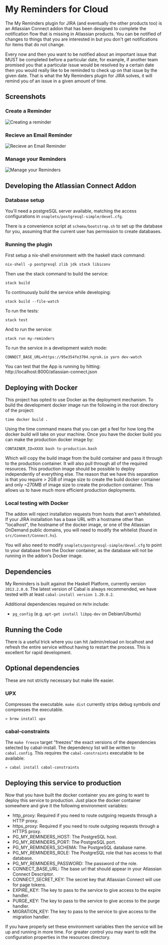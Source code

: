 # My Reminders for Cloud

The My Reminders plugin for JIRA (and eventually the other products too) is an Atlassian Connect addon
that has been designed to complete the notification flow that is missing in Atlassian products. You
can be notified of changes to things that you are interested in but you don't get notifications for
items that do not change.

Every now and then you want to be notified about an important issue that MUST be completed before a
particular date, for example, if another team promised you that a particular issue would be resolved
by a certain date then you would really like to be reminded to check up on that issue by the given
date. That is what the My Reminders plugin for JIRA solves, it will remind you of an issue in a given
amount of time.

## Screenshots

### Create a Reminder

![Creating a reminder](https://marketplace-cdn.atlassian.com/files/images/3cdcd53d-7492-4378-ac0c-749283ae2028.png)


### Recieve an Email Reminder

![Recieve an Email Reminder](https://marketplace-cdn.atlassian.com/files/images/ef111287-5d77-49a7-ae67-cc596b71dd26.png)

### Manage your Reminders

![Manage your Reminders](https://marketplace-cdn.atlassian.com/files/images/b268f65e-0f7f-4dd7-8cd4-f2dd42b15b7e.png)

## Developing the Atlassian Connect Addon

### Database setup

You'll need a postgreSQL server available, matching the access configurations in
`snaplets/postgresql-simple/devel.cfg`.

There is a convenience script at `schema/bootstrap.sh` to set up the database for you, assuming that
the current user has permission to create databases.

### Running the plugin

First setup a nix-shell environment with the haskell stack command:

``` shell
nix-shell -p postgresql zlib jdk stack libiconv
```

Then use the stack command to build the service:

``` shell
stack build
```

To continuously build the service while developing:

``` shell
stack build --file-watch
```

To run the tests:

``` shell
stack test
```

And to run the service:

``` shell
stack run my-reminders
```

To run the service in a development watch mode:

``` shell
CONNECT_BASE_URL=https://95e354fe3704.ngrok.io yarn dev-watch
```

You can test that the App is running by hitting: http://localhost:8000/atlassian-connect.json

## Deploying with Docker

This project has opted to use Docker as the deployment mechanism. To build the development docker
image run the following in the root directory of the project:

    time docker build .

Using the time command means that you can get a feel for how long the docker build will take on your
machine. Once you have the docker build you can make the production docker image by:

    CONTAINER_ID=XXXX bash to-production.bash

Which will copy the build image from the build container and pass it through to the production
container. It will also pull through all of the required resources. This production image should be
possible to deploy independently of everything else. The reason that we have this separation is that
you require > 2GB of image size to create the build docker container and only ~270MB of image size
to create the production container. This allows us to have much more efficient production
deployments.

### Local testing with Docker

The addon will reject installation requests from hosts that aren't whitelisted. If your JIRA
installation has a base URL with a hostname other than "localhost", the hostname of the docker image,
or one of the Atlassian OnDemand public domains, you will need to modify the whitelist (found in
`src/Connect/Connect.hs`).

You will also need to modify `snaplets/postgresql-simple/devel.cfg` to point to your database from
the Docker container, as the database will not be running in the addon's Docker image.

## Dependencies

My Reminders is built against the Haskell Platform, currently version `2013.2.0.0`.
The latest version of Cabal is always recommended, we have tested with at least
`cabal-install version 1.20.0.2`.

Additional dependencies required on `PATH` include:

- `pg_config` (e.g. `apt-get install libpq-dev` on Debian/Ubuntu)

## Running the Code

There is a useful trick where you can hit /admin/reload on localhost and refresh the entire service
without having to restart the process. This is excellent for rapid development.

## Optional dependencies

These are not strictly necessary but make life easier.

### UPX

Compresses the executable. `make dist` currently strips debug symbols _and_ compresses the executable.

    » brew install upx
    
### cabal-constraints

The `make freeze` target "freezes" the exact versions of the dependencies selected by cabal-install. The dependency list will be written to `cabal.config`.
This requires the `cabal-constraints` executable to be available:

    » cabal install cabal-constraints
    
## Deploying this service to production

Now that you have built the docker container you are going to want to deploy this service to
production. Just place the docker container somewhere and give it the following environment
variables:

 - http\_proxy: Required if you need to route outgoing requests through a HTTP proxy.
 - https\_proxy: Required if you need to route outgoing requests through a HTTPS proxy.
 - PG\_MY\_REMINDERS\_HOST: The PostgreSQL host.
 - PG\_MY\_REMINDERS\_PORT: The PostgreSQL port.
 - PG\_MY\_REMINDERS\_SCHEMA: The PostgreSQL database name.
 - PG\_MY\_REMINDERS\_ROLE: The PostgreSQL role that has access to that database.
 - PG\_MY\_REMINDERS\_PASSWORD: The password of the role.
 - CONNECT\_BASE\_URL: The base url that should appear in your Atlassian Connect Descriptor.
 - CONNECT\_SECRET\_KEY: The secret key that Atlassian Connect will use for page tokens.
 - EXPIRE\_KEY: The key to pass to the service to give access to the expire handler.
 - PURGE\_KEY: The key to pass to the service to give access to the purge handler.
 - MIGRATION\_KEY: The key to pass to the service to give access to the migration handler.

If you have properly set these environment variables then the service will be up and running in more
time. For greater control you may want to edit the configuration properties in the resources
directory.